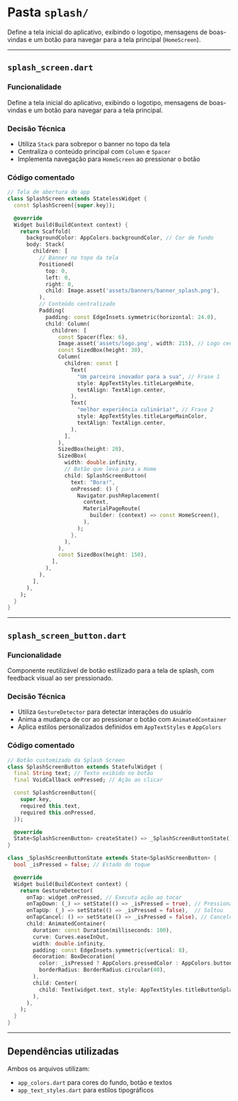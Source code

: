# Pasta `splash/`

Define a tela inicial do aplicativo, exibindo o logotipo, mensagens de boas-vindas e um botão para navegar para a tela principal (`HomeScreen`).

---

## `splash_screen.dart`

### Funcionalidade
Define a tela inicial do aplicativo, exibindo o logotipo, mensagens de boas-vindas e um botão para navegar para a tela principal.

### Decisão Técnica
- Utiliza `Stack` para sobrepor o banner no topo da tela
- Centraliza o conteúdo principal com `Column` e `Spacer`
- Implementa navegação para `HomeScreen` ao pressionar o botão

### Código comentado

```dart
// Tela de abertura do app
class SplashScreen extends StatelessWidget {
  const SplashScreen({super.key});

  @override
  Widget build(BuildContext context) {
    return Scaffold(
      backgroundColor: AppColors.backgroundColor, // Cor de fundo
      body: Stack(
        children: [
          // Banner no topo da tela
          Positioned(
            top: 0,
            left: 0,
            right: 0,
            child: Image.asset('assets/banners/banner_splash.png'),
          ),
          // Conteúdo centralizado
          Padding(
            padding: const EdgeInsets.symmetric(horizontal: 24.0),
            child: Column(
              children: [
                const Spacer(flex: 6),
                Image.asset('assets/logo.png', width: 215), // Logo central
                const SizedBox(height: 30),
                Column(
                  children: const [
                    Text(
                      "Um parceiro inovador para a sua", // Frase 1
                      style: AppTextStyles.titleLargeWhite,
                      textAlign: TextAlign.center,
                    ),
                    Text(
                      "melhor experiência culinária!", // Frase 2
                      style: AppTextStyles.titleLargeMainColor,
                      textAlign: TextAlign.center,
                    ),
                  ],
                ),
                SizedBox(height: 20),
                SizedBox(
                  width: double.infinity,
                  // Botão que leva para a Home
                  child: SplashScreenButton(
                    text: "Bora!",
                    onPressed: () {
                      Navigator.pushReplacement(
                        context,
                        MaterialPageRoute(
                          builder: (context) => const HomeScreen(),
                        ),
                      );
                    },
                  ),
                ),
                const SizedBox(height: 150),
              ],
            ),
          ),
        ],
      ),
    );
  }
}


```
---

## `splash_screen_button.dart`

### Funcionalidade
Componente reutilizável de botão estilizado para a tela de splash, com feedback visual ao ser pressionado.

### Decisão Técnica
- Utiliza `GestureDetector` para detectar interações do usuário
- Anima a mudança de cor ao pressionar o botão com `AnimatedContainer`
- Aplica estilos personalizados definidos em `AppTextStyles` e `AppColors`
  
### Código comentado

```dart
// Botão customizado da Splash Screen
class SplashScreenButton extends StatefulWidget {
  final String text; // Texto exibido no botão
  final VoidCallback onPressed; // Ação ao clicar

  const SplashScreenButton({
    super.key,
    required this.text,
    required this.onPressed,
  });

  @override
  State<SplashScreenButton> createState() => _SplashScreenButtonState();
}

class _SplashScreenButtonState extends State<SplashScreenButton> {
  bool _isPressed = false; // Estado do toque

  @override
  Widget build(BuildContext context) {
    return GestureDetector(
      onTap: widget.onPressed, // Executa ação ao tocar
      onTapDown: (_) => setState(() => _isPressed = true), // Pressionado
      onTapUp: (_) => setState(() => _isPressed = false),  // Soltou
      onTapCancel: () => setState(() => _isPressed = false), // Cancelou
      child: AnimatedContainer(
        duration: const Duration(milliseconds: 100),
        curve: Curves.easeInOut,
        width: double.infinity,
        padding: const EdgeInsets.symmetric(vertical: 8),
        decoration: BoxDecoration(
          color: _isPressed ? AppColors.pressedColor : AppColors.buttonsColor,
          borderRadius: BorderRadius.circular(40),
        ),
        child: Center(
          child: Text(widget.text, style: AppTextStyles.titleButtonSplash),
        ),
      ),
    );
  }
}

```
---

## Dependências utilizadas

Ambos os arquivos utilizam:

- `app_colors.dart` para cores do fundo, botão e textos
- `app_text_styles.dart` para estilos tipográficos

